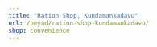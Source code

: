 ```yaml
---
title: "Ration Shop, Kundamankadavu"
url: /peyad/ration-shop-kundamankadavu/
shop: convenience
---
```

